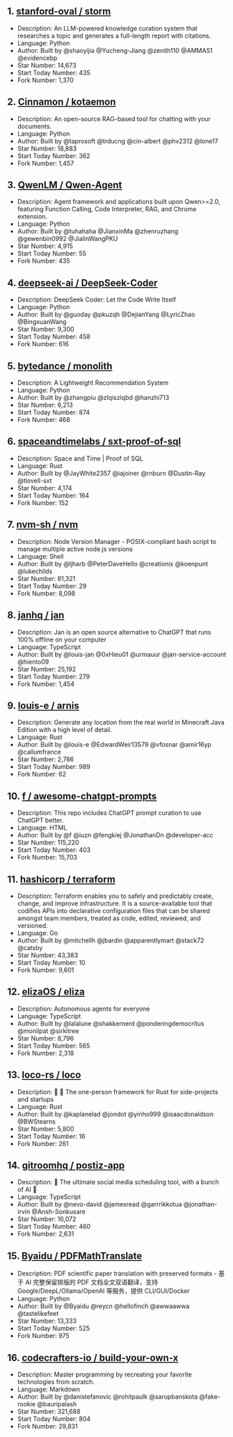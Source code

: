 ## 1. [stanford-oval / storm](https://github.com/stanford-oval/storm)
- Description: An LLM-powered knowledge curation system that researches a topic and generates a full-length report with citations.
- Language: Python
- Author: Built by @shaoyijia @Yucheng-Jiang @zenith110 @AMMAS1 @evidencebp
- Star Number: 14,673
- Start Today Number: 435
- Fork Number: 1,370

## 2. [Cinnamon / kotaemon](https://github.com/Cinnamon/kotaemon)
- Description: An open-source RAG-based tool for chatting with your documents.
- Language: Python
- Author: Built by @taprosoft @trducng @cin-albert @phv2312 @lone17
- Star Number: 18,883
- Start Today Number: 362
- Fork Number: 1,457

## 3. [QwenLM / Qwen-Agent](https://github.com/QwenLM/Qwen-Agent)
- Description: Agent framework and applications built upon Qwen>=2.0, featuring Function Calling, Code Interpreter, RAG, and Chrome extension.
- Language: Python
- Author: Built by @tuhahaha @JianxinMa @zhenruzhang @gewenbin0992 @JialinWangPKU
- Star Number: 4,915
- Start Today Number: 55
- Fork Number: 435

## 4. [deepseek-ai / DeepSeek-Coder](https://github.com/deepseek-ai/DeepSeek-Coder)
- Description: DeepSeek Coder: Let the Code Write Itself
- Language: Python
- Author: Built by @guoday @pkuzqh @DejianYang @LyricZhao @BingxuanWang
- Star Number: 9,300
- Start Today Number: 458
- Fork Number: 616

## 5. [bytedance / monolith](https://github.com/bytedance/monolith)
- Description: A Lightweight Recommendation System
- Language: Python
- Author: Built by @zhangpiu @zlqiszlqbd @hanzhi713
- Star Number: 6,213
- Start Today Number: 874
- Fork Number: 468

## 6. [spaceandtimelabs / sxt-proof-of-sql](https://github.com/spaceandtimelabs/sxt-proof-of-sql)
- Description: Space and Time | Proof of SQL
- Language: Rust
- Author: Built by @JayWhite2357 @iajoiner @rnburn @Dustin-Ray @tlovell-sxt
- Star Number: 4,174
- Start Today Number: 164
- Fork Number: 152

## 7. [nvm-sh / nvm](https://github.com/nvm-sh/nvm)
- Description: Node Version Manager - POSIX-compliant bash script to manage multiple active node.js versions
- Language: Shell
- Author: Built by @ljharb @PeterDaveHello @creationix @koenpunt @lukechilds
- Star Number: 81,321
- Start Today Number: 29
- Fork Number: 8,098

## 8. [janhq / jan](https://github.com/janhq/jan)
- Description: Jan is an open source alternative to ChatGPT that runs 100% offline on your computer
- Language: TypeScript
- Author: Built by @louis-jan @0xHieu01 @urmauur @jan-service-account @hiento09
- Star Number: 25,192
- Start Today Number: 279
- Fork Number: 1,454

## 9. [louis-e / arnis](https://github.com/louis-e/arnis)
- Description: Generate any location from the real world in Minecraft Java Edition with a high level of detail.
- Language: Rust
- Author: Built by @louis-e @EdwardWeir13579 @vfosnar @amir16yp @callumfrance
- Star Number: 2,786
- Start Today Number: 989
- Fork Number: 62

## 10. [f / awesome-chatgpt-prompts](https://github.com/f/awesome-chatgpt-prompts)
- Description: This repo includes ChatGPT prompt curation to use ChatGPT better.
- Language: HTML
- Author: Built by @f @iuzn @fengkiej @JonathanDn @developer-acc
- Star Number: 115,220
- Start Today Number: 403
- Fork Number: 15,703

## 11. [hashicorp / terraform](https://github.com/hashicorp/terraform)
- Description: Terraform enables you to safely and predictably create, change, and improve infrastructure. It is a source-available tool that codifies APIs into declarative configuration files that can be shared amongst team members, treated as code, edited, reviewed, and versioned.
- Language: Go
- Author: Built by @mitchellh @jbardin @apparentlymart @stack72 @catsby
- Star Number: 43,383
- Start Today Number: 10
- Fork Number: 9,601

## 12. [elizaOS / eliza](https://github.com/elizaOS/eliza)
- Description: Autonomous agents for everyone
- Language: TypeScript
- Author: Built by @lalalune @shakkernerd @ponderingdemocritus @monilpat @sirkitree
- Star Number: 8,796
- Start Today Number: 565
- Fork Number: 2,318

## 13. [loco-rs / loco](https://github.com/loco-rs/loco)
- Description: 🚂 🦀 The one-person framework for Rust for side-projects and startups
- Language: Rust
- Author: Built by @kaplanelad @jondot @yinho999 @isaacdonaldson @BWStearns
- Star Number: 5,800
- Start Today Number: 16
- Fork Number: 261

## 14. [gitroomhq / postiz-app](https://github.com/gitroomhq/postiz-app)
- Description: 📨 The ultimate social media scheduling tool, with a bunch of AI 🤖
- Language: TypeScript
- Author: Built by @nevo-david @jamesread @garrrikkotua @jonathan-irvin @Ansh-Sonkusare
- Star Number: 16,072
- Start Today Number: 460
- Fork Number: 2,631

## 15. [Byaidu / PDFMathTranslate](https://github.com/Byaidu/PDFMathTranslate)
- Description: PDF scientific paper translation with preserved formats - 基于 AI 完整保留排版的 PDF 文档全文双语翻译，支持 Google/DeepL/Ollama/OpenAI 等服务，提供 CLI/GUI/Docker
- Language: Python
- Author: Built by @Byaidu @reycn @hellofinch @awwaawwa @tastelikefeet
- Star Number: 13,333
- Start Today Number: 525
- Fork Number: 975

## 16. [codecrafters-io / build-your-own-x](https://github.com/codecrafters-io/build-your-own-x)
- Description: Master programming by recreating your favorite technologies from scratch.
- Language: Markdown
- Author: Built by @danistefanovic @rohitpaulk @sarupbanskota @fake-rookie @bauripalash
- Star Number: 321,688
- Start Today Number: 804
- Fork Number: 29,831